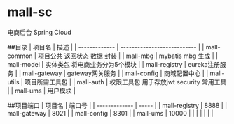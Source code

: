 # mall-sc
电商后台 Spring Cloud

##目录
| 项目名           | 描述                          |
| ------------- | --------------------------- |
| mall-common   | 项目公共 返回状态 数据 封装             |
| mall-mbg      | mybatis mbg 生成              |
| mall-model    | 实体类包 将电商业务分为5个模块            |
| mall-registry | eureka注册服务                  |
| mall-gateway  | gateway网关服务                 |
| mall-config   | 商城配置中心                      |
| mall-utils    | 项目所需工具包                     |
| mall-auth     | 权限工具包 用于存放jwt security 常用工具 |
| mall-ums      | 用户模块                        |




##项目端口
| 项目名           | 端口号   |
| ------------- | ----- |
| mall-registry | 8888  |
| mall-gateway  | 8021  |
| mall-config   | 8301  |
| mall-ums      | 10000 |
|               |       |
|               |       |